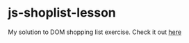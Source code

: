 # js-shoplist-lesson
My solution to DOM shopping list exercise.
Check it out <a target="_blank" href="https://steamedbun18.github.io/js-shoplist-lesson/">here</a>

